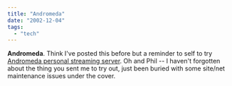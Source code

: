 ```yaml
---
title: "Andromeda"
date: "2002-12-04"
tags: 
  - "tech"
---
```


**Andromeda**. Think I've posted this before but a reminder to self to try [Andromeda personal streaming server](http://www.turnstyle.com/andromeda/home.asp). Oh and Phil -- I haven't forgotten about the thing you sent me to try out, just been buried with some site/net maintenance issues under the cover.
